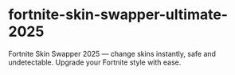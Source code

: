 # fortnite-skin-swapper-ultimate-2025
Fortnite Skin Swapper 2025 — change skins instantly, safe and undetectable. Upgrade your Fortnite style with ease.
